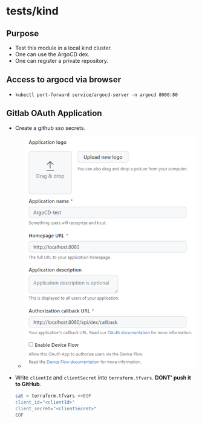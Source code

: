 # tests/kind

## Purpose

- Test this module in a local kind cluster.
- One can use the ArgoCD dex.
- One can register a private repository.

## Access to argocd via browser

- `kubectl port-forward service/argocd-server -n argocd 8000:80`

## Gitlab OAuth Application

- Create a github sso secrets.
  - ![create oauth application](./figs/create-github-oauth-application.png)
- Write `clientId` and `clientSecret` into `terraform.tfvars`. **DONT' push it to GitHub**.

  ```bash
  cat > terraform.tfvars <<EOF
  client_id="<clientId>"
  client_secret="<clientSecret>"
  EOF
  ```

<!-- BEGIN_TF_DOCS -->
<!-- END_TF_DOCS -->
